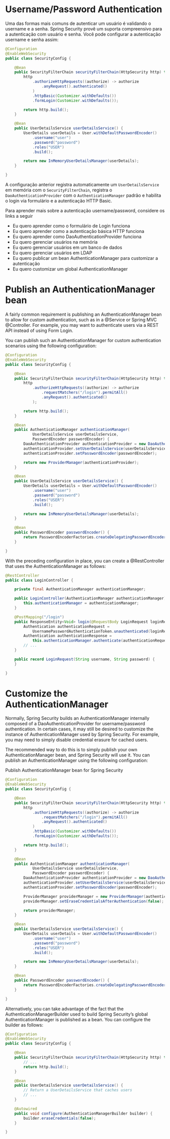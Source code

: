 # Username/Password Authentication

Uma das formas mais comuns de autenticar um usuário é validando o username e a senha. Spring Security provê um suporta compreensivo para a autenticação com usuário e senha.
Você pode configurar a autenticação username e senha assim: 

```java
@Configuration
@EnableWebSecurity
public class SecurityConfig {

	@Bean
	public SecurityFilterChain securityFilterChain(HttpSecurity http) throws Exception {
		http
			.authorizeHttpRequests((authorize) -> authorize
				.anyRequest().authenticated()
			)
			.httpBasic(Customizer.withDefaults())
			.formLogin(Customizer.withDefaults());

		return http.build();
	}

	@Bean
	public UserDetailsService userDetailsService() {
		UserDetails userDetails = User.withDefaultPasswordEncoder()
			.username("user")
			.password("password")
			.roles("USER")
			.build();

		return new InMemoryUserDetailsManager(userDetails);
	}

}
```

A configuração anterior registra automaticamente um `UserDetailsService` em memória com o `SecurityFilterChain`, registra o `DaoAuthenticationProvider` com o `AuthenticationManager` padrão e habilita o login via formulário e a autenticação HTTP Basic.


Para aprender mais sobre a autenticação username/password, considere os links a seguir

* Eu quero aprender como o formulário de Login funciona
* Eu quero aprender como a autenticação básica HTTP funciona
* Eu quero aprender como DaoAuthenticationProvider funciona
* Eu quero gerenciar usuários na memória
* Eu quero gerenciar usuários em um banco de dados
* Eu quero gerenciar usuários em LDAP
* Eu quero publicar um bean AuthenticationManager para customizar a autenticação
* Eu quero customizar um global AuthenticationManager

# Publish an AuthenticationManager bean

A fairly common requirement is publishing an AuthenticationManager bean to allow for custom authentication, such as in a @Service or Spring MVC @Controller. For example, you may want to authenticate users via a REST API instead of using Form Login.

You can publish such an AuthenticationManager for custom authentication scenarios using the following configuration:

```java
@Configuration
@EnableWebSecurity
public class SecurityConfig {

	@Bean
	public SecurityFilterChain securityFilterChain(HttpSecurity http) throws Exception {
		http
			.authorizeHttpRequests((authorize) -> authorize
				.requestMatchers("/login").permitAll()
				.anyRequest().authenticated()
			);

		return http.build();
	}

	@Bean
	public AuthenticationManager authenticationManager(
			UserDetailsService userDetailsService,
			PasswordEncoder passwordEncoder) {
		DaoAuthenticationProvider authenticationProvider = new DaoAuthenticationProvider();
		authenticationProvider.setUserDetailsService(userDetailsService);
		authenticationProvider.setPasswordEncoder(passwordEncoder);

		return new ProviderManager(authenticationProvider);
	}

	@Bean
	public UserDetailsService userDetailsService() {
		UserDetails userDetails = User.withDefaultPasswordEncoder()
			.username("user")
			.password("password")
			.roles("USER")
			.build();

		return new InMemoryUserDetailsManager(userDetails);
	}

	@Bean
	public PasswordEncoder passwordEncoder() {
		return PasswordEncoderFactories.createDelegatingPasswordEncoder();
	}

}
```

With the preceding configuration in place, you can create a @RestController that uses the AuthenticationManager as follows:

```java
@RestController
public class LoginController {

	private final AuthenticationManager authenticationManager;

	public LoginController(AuthenticationManager authenticationManager) {
		this.authenticationManager = authenticationManager;
	}

	@PostMapping("/login")
	public ResponseEntity<Void> login(@RequestBody LoginRequest loginRequest) {
		Authentication authenticationRequest =
			UsernamePasswordAuthenticationToken.unauthenticated(loginRequest.username(), loginRequest.password());
		Authentication authenticationResponse =
			this.authenticationManager.authenticate(authenticationRequest);
		// ...
	}

	public record LoginRequest(String username, String password) {
	}

}
```

# Customize the AuthenticationManager

Normally, Spring Security builds an AuthenticationManager internally composed of a DaoAuthenticationProvider for username/password authentication. In certain cases, it may still be desired to customize the instance of AuthenticationManager used by Spring Security. For example, you may need to simply disable credential erasure for cached users.

The recommended way to do this is to simply publish your own AuthenticationManager bean, and Spring Security will use it. You can publish an AuthenticationManager using the following configuration:

Publish AuthenticationManager bean for Spring Security

```java
@Configuration
@EnableWebSecurity
public class SecurityConfig {

	@Bean
	public SecurityFilterChain securityFilterChain(HttpSecurity http) throws Exception {
		http
			.authorizeHttpRequests((authorize) -> authorize
				.requestMatchers("/login").permitAll()
				.anyRequest().authenticated()
			)
			.httpBasic(Customizer.withDefaults())
			.formLogin(Customizer.withDefaults());

		return http.build();
	}

	@Bean
	public AuthenticationManager authenticationManager(
			UserDetailsService userDetailsService,
			PasswordEncoder passwordEncoder) {
		DaoAuthenticationProvider authenticationProvider = new DaoAuthenticationProvider();
		authenticationProvider.setUserDetailsService(userDetailsService);
		authenticationProvider.setPasswordEncoder(passwordEncoder);

		ProviderManager providerManager = new ProviderManager(authenticationProvider);
		providerManager.setEraseCredentialsAfterAuthentication(false);

		return providerManager;
	}

	@Bean
	public UserDetailsService userDetailsService() {
		UserDetails userDetails = User.withDefaultPasswordEncoder()
			.username("user")
			.password("password")
			.roles("USER")
			.build();

		return new InMemoryUserDetailsManager(userDetails);
	}

	@Bean
	public PasswordEncoder passwordEncoder() {
		return PasswordEncoderFactories.createDelegatingPasswordEncoder();
	}

}
```

Alternatively, you can take advantage of the fact that the AuthenticationManagerBuilder used to build Spring Security’s global AuthenticationManager is published as a bean. You can configure the builder as follows:

```java
@Configuration
@EnableWebSecurity
public class SecurityConfig {

	@Bean
	public SecurityFilterChain securityFilterChain(HttpSecurity http) throws Exception {
		// ...
		return http.build();
	}

	@Bean
	public UserDetailsService userDetailsService() {
		// Return a UserDetailsService that caches users
		// ...
	}

	@Autowired
	public void configure(AuthenticationManagerBuilder builder) {
		builder.eraseCredentials(false);
	}

}
```